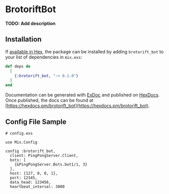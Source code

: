 # BrotoriftBot

**TODO: Add description**

## Installation

If [available in Hex](https://hex.pm/docs/publish), the package can be installed
by adding `brotorift_bot` to your list of dependencies in `mix.exs`:

```elixir
def deps do
  [
    {:brotorift_bot, "~> 0.1.0"}
  ]
end
```

Documentation can be generated with [ExDoc](https://github.com/elixir-lang/ex_doc)
and published on [HexDocs](https://hexdocs.pm). Once published, the docs can
be found at [https://hexdocs.pm/brotorift_bot](https://hexdocs.pm/brotorift_bot).

## Config File Sample

```
# config.exs

use Mix.Config

config :brotorift_bot,
  client: PingPongServer.Client,
  bots: [
    {&PingPongServer.Bots.bot1/1, 3}
  ],
  host: {127, 0, 0, 1},
  port: 12345,
  data_head: 123456,
  heartbeat_interval: 3000

```
